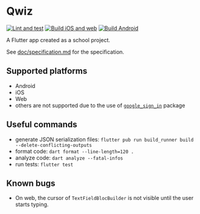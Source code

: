 # Qwiz
[![Lint and test](https://github.com/petr7555/pv239_qwiz/actions/workflows/lint_and_test.yml/badge.svg)](https://github.com/petr7555/pv239_qwiz/actions/workflows/lint_and_test.yml)
[![Build iOS and web](https://github.com/petr7555/pv239_qwiz/actions/workflows/build_ios_and_web.yml/badge.svg)](https://github.com/petr7555/pv239_qwiz/actions/workflows/build_ios_and_web.yml)
[![Build Android](https://github.com/petr7555/pv239_qwiz/actions/workflows/build_android.yml/badge.svg)](https://github.com/petr7555/pv239_qwiz/actions/workflows/build_android.yml)

A Flutter app created as a school project.

See [doc/specification.md](doc/specification.md) for the specification.

## Supported platforms

- Android
- iOS
- Web
- others are not supported due to the use
  of [`google_sign_in`](https://pub.dev/packages/google_sign_in) package

## Useful commands

- generate JSON serialization
  files: `flutter pub run build_runner build --delete-conflicting-outputs`
- format code: `dart format --line-length=120 .`
- analyze code: `dart analyze --fatal-infos`
- run tests: `flutter test`

## Known bugs

- On web, the cursor of `TextFieldBlocBuilder` is not visible until the user starts typing.
